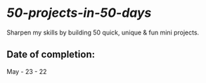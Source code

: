 # _50-projects-in-50-days_
Sharpen my skills by building 50 quick, unique &amp; fun mini projects.

## Date of completion:
May - 23 - 22
